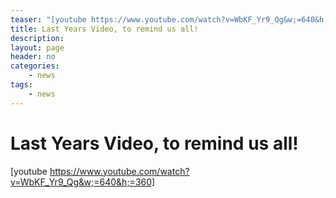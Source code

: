 ```yaml
---
teaser: "[youtube https://www.youtube.com/watch?v=WbKF_Yr9_Qg&w;=640&h;=360]"
title: Last Years Video, to remind us all!
description: 
layout: page
header: no
categories:
    - news
tags:
    - news
---
```



# Last Years Video, to remind us all!

[youtube https://www.youtube.com/watch?v=WbKF_Yr9_Qg&w;=640&h;=360]

